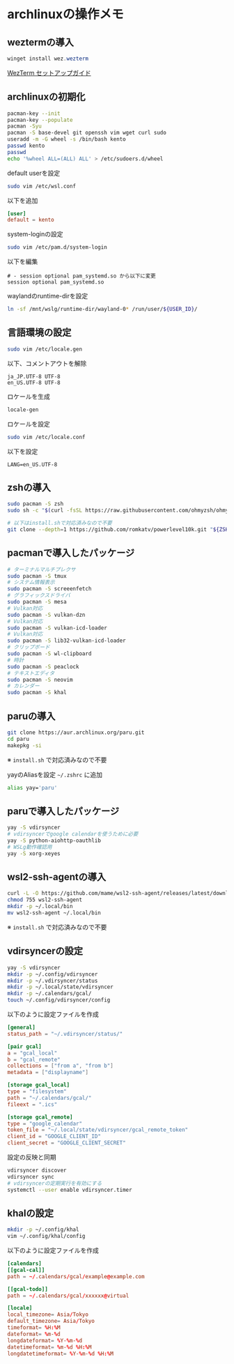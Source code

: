 # archlinuxの操作メモ

## weztermの導入

```powershell
winget install wez.wezterm
```
[WezTerm セットアップガイド](WEZTERM_SETUP.md)

## archlinuxの初期化

```sh
pacman-key --init
pacman-key --populate
pacman -Syu
pacman -S base-devel git openssh vim wget curl sudo
useradd -m -G wheel -s /bin/bash kento
passwd kento
passwd
echo '%wheel ALL=(ALL) ALL' > /etc/sudoers.d/wheel
```
default userを設定
```sh
sudo vim /etc/wsl.conf
```
以下を追加
```toml
[user]
default = kento
```

system-loginの設定
```sh
sudo vim /etc/pam.d/system-login
```
以下を編集
```text
# - session optional pam_systemd.so から以下に変更
session optional pam_systemd.so
```

waylandのruntime-dirを設定
```sh
ln -sf /mnt/wslg/runtime-dir/wayland-0* /run/user/${USER_ID}/
```

## 言語環境の設定

```sh
sudo vim /etc/locale.gen
```

以下、コメントアウトを解除
```text
ja_JP.UTF-8 UTF-8
en_US.UTF-8 UTF-8
```
ロケールを生成
```sh
locale-gen
```
ロケールを設定
```sh
sudo vim /etc/locale.conf
```
以下を設定
```text
LANG=en_US.UTF-8
```

## zshの導入

```sh
sudo pacman -S zsh
sudo sh -c "$(curl -fsSL https://raw.githubusercontent.com/ohmyzsh/ohmyzsh/master/tools/install.sh)"

# 以下はinstall.shで対応済みなので不要
git clone --depth=1 https://github.com/romkatv/powerlevel10k.git "${ZSH_CUSTOM:-$HOME/.oh-my-zsh/custom}/themes/powerlevel10k"
```

## pacmanで導入したパッケージ

```sh
# ターミナルマルチプレクサ
sudo pacman -S tmux
# システム情報表示
sudo pacman -S screeenfetch
# グラフィックスドライバ
sudo pacman -S mesa 
# Vulkan対応
sudo pacman -S vulkan-dzn
# Vulkan対応
sudo pacman -S vulkan-icd-loader
# Vulkan対応
sudo pacman -S lib32-vulkan-icd-loader
# クリップボード
sudo pacman -S wl-clipboard
# 時計
sudo pacman -S peaclock
# テキストエディタ
sudo pacman -S neovim
# カレンダー
sudo pacman -S khal
```

## paruの導入

```sh
git clone https://aur.archlinux.org/paru.git
cd paru
makepkg -si
```
※ `install.sh` で対応済みなので不要

yayのAliasを設定 `~/.zshrc` に追加
```sh
alias yay='paru'
```

## paruで導入したパッケージ

```sh
yay -S vdirsyncer
# vdirsyncerでgoogle calendarを使うために必要
yay -S python-aiohttp-oauthlib
# WSLg動作確認用
yay -S xorg-xeyes
```

## wsl2-ssh-agentの導入

```sh
curl -L -O https://github.com/mame/wsl2-ssh-agent/releases/latest/download/wsl2-ssh-agent
chmod 755 wsl2-ssh-agent
mkdir -p ~/.local/bin
mv wsl2-ssh-agent ~/.local/bin
```

※ `install.sh` で対応済みなので不要

## vdirsyncerの設定

```sh
yay -S vdirsyncer
mkdir -p ~/.config/vdirsyncer
mkdir -p ~/.vdirsyncer/status
mkdir -p ~/.local/state/vdirsyncer
mkdir -p ~/.calendars/gcal/
touch ~/.config/vdirsyncer/config
```
以下のように設定ファイルを作成
```toml
[general]
status_path = "~/.vdirsyncer/status/"

[pair gcal]
a = "gcal_local"
b = "gcal_remote"
collections = ["from a", "from b"]
metadata = ["displayname"]

[storage gcal_local]
type = "filesystem"
path = "~/.calendars/gcal/"
fileext = ".ics"

[storage gcal_remote]
type = "google_calendar"
token_file = "~/.local/state/vdirsyncer/gcal_remote_token"
client_id = "GOOGLE_CLIENT_ID"
client_secret = "GOOGLE_CLIENT_SECRET"
```

設定の反映と同期
```sh
vdirsyncer discover
vdirsyncer sync
# vdirsyncerの定期実行を有効にする
systemctl --user enable vdirsyncer.timer
```

## khalの設定

```sh
mkdir -p ~/.config/khal
vim ~/.config/khal/config
```
以下のように設定ファイルを作成
```toml
[calendars]
[[gcal-cal]]
path = ~/.calendars/gcal/example@example.com

[[gcal-todo]]
path = ~/.calendars/gcal/xxxxxx@virtual

[locale]
local_timezone= Asia/Tokyo
default_timezone= Asia/Tokyo
timeformat= %H:%M
dateformat= %m-%d
longdateformat= %Y-%m-%d
datetimeformat= %m-%d %H:%M
longdatetimeformat= %Y-%m-%d %H:%M
```
